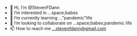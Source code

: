 - 👋 Hi, I’m @StevenFDann
- 👀 I’m interested in ...space;babes
- 🌱 I’m currently learning ..."pandemic"life
- 💞️ I’m looking to collaborate on ...space;babes;pandemic life
- 📫 How to reach me ...stevenfdann@gmail.com

<!---
StevenFDann/StevenFDann is a ✨ special ✨ repository because its `README.md` (this file) appears on your GitHub profile.
You can click the Preview link to take a look at your changes.
--->
